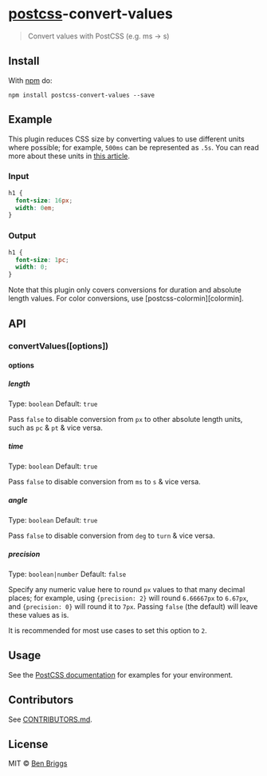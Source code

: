 # [postcss][postcss]-convert-values

> Convert values with PostCSS (e.g. ms -> s)

## Install

With [npm](https://npmjs.org/package/postcss-convert-values) do:

```
npm install postcss-convert-values --save
```

## Example

This plugin reduces CSS size by converting values to use different units where
possible; for example, `500ms` can be represented as `.5s`. You can read more
about these units in [this article][csstricks].

### Input

```css
h1 {
  font-size: 16px;
  width: 0em;
}
```

### Output

```css
h1 {
  font-size: 1pc;
  width: 0;
}
```

Note that this plugin only covers conversions for duration and absolute length
values. For color conversions, use [postcss-colormin][colormin].

## API

### convertValues([options])

#### options

##### length

Type: `boolean` Default: `true`

Pass `false` to disable conversion from `px` to other absolute length units,
such as `pc` & `pt` & vice versa.

##### time

Type: `boolean` Default: `true`

Pass `false` to disable conversion from `ms` to `s` & vice versa.

##### angle

Type: `boolean` Default: `true`

Pass `false` to disable conversion from `deg` to `turn` & vice versa.

##### precision

Type: `boolean|number` Default: `false`

Specify any numeric value here to round `px` values to that many decimal places;
for example, using `{precision: 2}` will round `6.66667px` to `6.67px`, and
`{precision: 0}` will round it to `7px`. Passing `false` (the default) will
leave these values as is.

It is recommended for most use cases to set this option to `2`.

## Usage

See the [PostCSS documentation](https://github.com/postcss/postcss#usage) for
examples for your environment.

## Contributors

See
[CONTRIBUTORS.md](https://github.com/cssnano/cssnano/blob/master/CONTRIBUTORS.md).

## License

MIT © [Ben Briggs](http://beneb.info)

[postcss]: https://github.com/postcss/postcss
[csstricks]: https://css-tricks.com/the-lengths-of-css/

